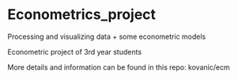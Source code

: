 # Econometrics_project
Processing and visualizing data + some econometric models

Econometric project of 3rd year students

More details and information can be found in this repo: kovanic/ecm
